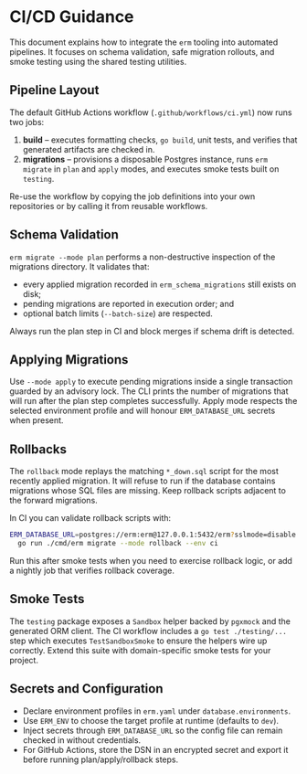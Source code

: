 # CI/CD Guidance

This document explains how to integrate the `erm` tooling into automated pipelines. It focuses on schema validation, safe migration rollouts, and smoke testing using the shared testing utilities.

## Pipeline Layout

The default GitHub Actions workflow (`.github/workflows/ci.yml`) now runs two jobs:

1. **build** – executes formatting checks, `go build`, unit tests, and verifies that generated artifacts are checked in.
2. **migrations** – provisions a disposable Postgres instance, runs `erm migrate` in `plan` and `apply` modes, and executes smoke tests built on `testing`.

Re-use the workflow by copying the job definitions into your own repositories or by calling it from reusable workflows.

## Schema Validation

`erm migrate --mode plan` performs a non-destructive inspection of the migrations directory. It validates that:

- every applied migration recorded in `erm_schema_migrations` still exists on disk;
- pending migrations are reported in execution order; and
- optional batch limits (`--batch-size`) are respected.

Always run the plan step in CI and block merges if schema drift is detected.

## Applying Migrations

Use `--mode apply` to execute pending migrations inside a single transaction guarded by an advisory lock. The CLI prints the number of migrations that will run after the plan step completes successfully. Apply mode respects the selected environment profile and will honour `ERM_DATABASE_URL` secrets when present.

## Rollbacks

The `rollback` mode replays the matching `*_down.sql` script for the most recently applied migration. It will refuse to run if the database contains migrations whose SQL files are missing. Keep rollback scripts adjacent to the forward migrations.

In CI you can validate rollback scripts with:

```bash
ERM_DATABASE_URL=postgres://erm:erm@127.0.0.1:5432/erm?sslmode=disable \
  go run ./cmd/erm migrate --mode rollback --env ci
```

Run this after smoke tests when you need to exercise rollback logic, or add a nightly job that verifies rollback coverage.

## Smoke Tests

The `testing` package exposes a `Sandbox` helper backed by `pgxmock` and the generated ORM client. The CI workflow includes a `go test ./testing/...` step which executes `TestSandboxSmoke` to ensure the helpers wire up correctly. Extend this suite with domain-specific smoke tests for your project.

## Secrets and Configuration

- Declare environment profiles in `erm.yaml` under `database.environments`.
- Use `ERM_ENV` to choose the target profile at runtime (defaults to `dev`).
- Inject secrets through `ERM_DATABASE_URL` so the config file can remain checked in without credentials.
- For GitHub Actions, store the DSN in an encrypted secret and export it before running plan/apply/rollback steps.
